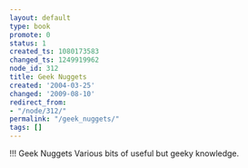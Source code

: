 ```yaml
---
layout: default
type: book
promote: 0
status: 1
created_ts: 1080173583
changed_ts: 1249919962
node_id: 312
title: Geek Nuggets
created: '2004-03-25'
changed: '2009-08-10'
redirect_from:
- "/node/312/"
permalink: "/geek_nuggets/"
tags: []
---
```

!!! Geek Nuggets
Various bits of useful but geeky knowledge.
